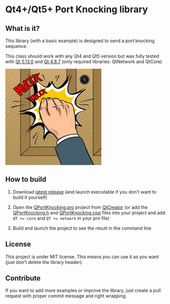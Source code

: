 # Qt4+/Qt5+ Port Knocking library

## What is it?

This library (with a basic example) is designed to send a port knocking sequence.

This class should work with any Qt4 and Qt5 version but was fully tested with <a href="https://download.qt.io/archive/qt/5.13/5.13.0/">Qt 5.13.0</a> and <a href="https://download.qt.io/archive/qt/4.8/4.8.7/">Qt 4.8.7</a> (only required libraries: QtNetwork and QtCore)


<img src="portknocking.jpg" width="300">


## How to build

1) Download <a target="_blank" href="https://github.com/QuentinCG/QPortKnocking/releases/download/1.0.0/QPortKnocking_v1_0_0.zip">latest release</a> (and launch executable if you don't want to build it yourself)

2) Open the <a href="https://github.com/QuentinCG/QPortKnocking/blob/master/QPortKnocking.pro">QPortKnocking.pro</a> project from <a href="https://download.qt.io/archive/qt/">QtCreator</a> (or add the <a href="https://github.com/QuentinCG/QPortKnocking/blob/master/include/QPortKnocking.h">QPortKnocking.h</a> and <a href="https://github.com/QuentinCG/QPortKnocking/blob/master/src/QPortKnocking.cpp">QPortKnocking.cpp</a> files into your project and add `QT += core` and `QT += network` in your pro file)

3) Build and launch the project to see the result in the command line


## License

This project is under MIT license. This means you can use it as you want (just don't delete the library header).


## Contribute

If you want to add more examples or improve the library, just create a pull request with proper commit message and right wrapping.
